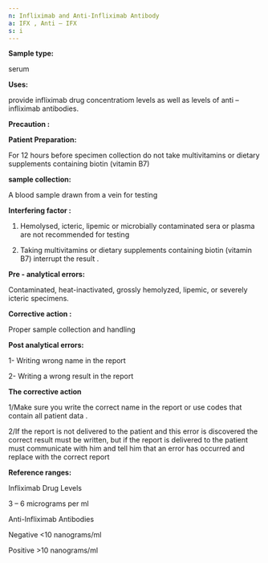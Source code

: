 ```yaml
---
n: Infliximab and Anti-Infliximab Antibody
a: IFX , Anti – IFX
s: i
---
```


 
__Sample type:__

serum

__Uses:__

provide infliximab drug concentratiom levels as well as levels of anti – infliximab antibodies.

__Precaution :__

__Patient Preparation:__

For 12 hours before specimen collection do not take multivitamins or dietary supplements containing biotin (vitamin B7)

 __sample collection:__ 

A blood sample drawn from a vein for testing

__Interfering factor :__

1.	Hemolysed, icteric, lipemic or microbially contaminated sera or plasma are not recommended for testing

2.	Taking  multivitamins or dietary supplements containing biotin (vitamin B7) interrupt the result . 

__Pre - analytical errors:__

Contaminated, heat-inactivated, grossly hemolyzed, lipemic, or severely icteric specimens.

__Corrective action :__

Proper sample collection and handling 

__Post analytical errors:__

1-	Writing wrong name in the report

2-	Writing a wrong result in the report

__The corrective action__

1/Make sure you write the correct name in the report or use codes that  contain all patient data . 

2/If the report is not delivered to the patient and this error is discovered the correct result must be written, but if the report is delivered to the patient must communicate with him and tell him that an error has occurred and replace with the correct report

__Reference ranges:__ 

Infliximab Drug Levels

3 – 6 micrograms per ml

Anti-Infliximab Antibodies

Negative <10 nanograms/ml

Positive >10 nanograms/ml